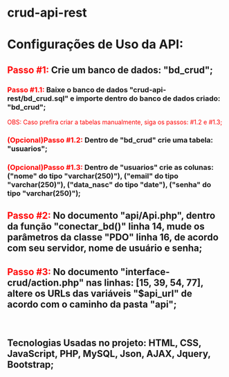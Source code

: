 # crud-api-rest
<h1>Configurações de Uso da API:</h1>
<h2><span style="color: red;">Passo #1:</span> Crie um banco de dados: "bd_crud";</h2>
<h3><span style="color: red;">Passo #1.1:</span> Baixe o banco de dados "crud-api-rest/bd_crud.sql" e importe dentro do banco de dados criado: "bd_crud";</h3>
<p style="color: red;">OBS: Caso prefira criar a tabelas manualmente, siga os passos: #1.2 e #1.3;</p>
<h3><span style="color: red;">(Opcional)Passo #1.2:</span> Dentro de "bd_crud" crie uma tabela: "usuarios";</h3>
<h3><span style="color: red;">(Opcional)Passo #1.3:</span> Dentro de "usuarios" crie as colunas: ("nome" do tipo "varchar(250)"), ("email" do tipo "varchar(250)"), ("data_nasc" do tipo "date"), ("senha" do tipo "varchar(250)");</h3>
<h2><span style="color: red;">Passo #2:</span> No documento "api/Api.php", dentro da função "conectar_bd()" linha 14, mude os parâmetros da classe "PDO" linha 16, de acordo com seu servidor, nome de usuário e senha;</h2>
<h2><span style="color: red;">Passo #3:</span> No documento "interface-crud/action.php" nas linhas: [15, 39, 54, 77], altere os URLs das variáveis "$api_url" de acordo com o caminho da pasta "api";</h2>
<br>
<h2>Tecnologias Usadas no projeto: HTML, CSS, JavaScript, PHP, MySQL, Json, AJAX, Jquery, Bootstrap;</h2>